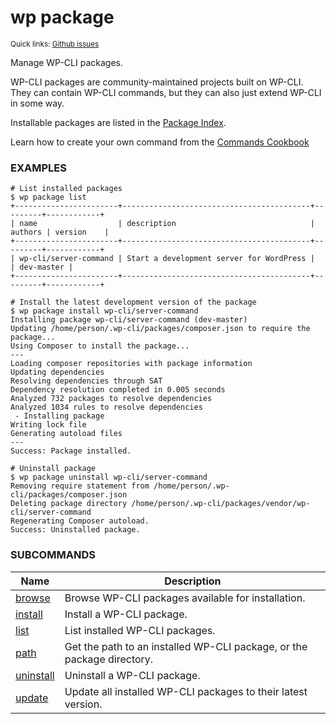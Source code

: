 # wp package

<small>Quick links: <a href="https://github.com/issues?q=is%3Aopen+label%3Acommand%3Apackage+sort%3Aupdated-desc+org%3Awp-cli">Github issues</a></small>

Manage WP-CLI packages.

WP-CLI packages are community-maintained projects built on WP-CLI. They can
contain WP-CLI commands, but they can also just extend WP-CLI in some way.

Installable packages are listed in the
[Package Index](http://wp-cli.org/package-index/).

Learn how to create your own command from the
[Commands Cookbook](http://wp-cli.org/docs/commands-cookbook/)

### EXAMPLES

    # List installed packages
    $ wp package list
    +-----------------------+------------------------------------------+---------+------------+
    | name                  | description                              | authors | version    |
    +-----------------------+------------------------------------------+---------+------------+
    | wp-cli/server-command | Start a development server for WordPress |         | dev-master |
    +-----------------------+------------------------------------------+---------+------------+

    # Install the latest development version of the package
    $ wp package install wp-cli/server-command
    Installing package wp-cli/server-command (dev-master)
    Updating /home/person/.wp-cli/packages/composer.json to require the package...
    Using Composer to install the package...
    ---
    Loading composer repositories with package information
    Updating dependencies
    Resolving dependencies through SAT
    Dependency resolution completed in 0.005 seconds
    Analyzed 732 packages to resolve dependencies
    Analyzed 1034 rules to resolve dependencies
     - Installing package
    Writing lock file
    Generating autoload files
    ---
    Success: Package installed.

    # Uninstall package
    $ wp package uninstall wp-cli/server-command
    Removing require statement from /home/person/.wp-cli/packages/composer.json
    Deleting package directory /home/person/.wp-cli/packages/vendor/wp-cli/server-command
    Regenerating Composer autoload.
    Success: Uninstalled package.



### SUBCOMMANDS

<table>
	<thead>
	<tr>
		<th>Name</th>
		<th>Description</th>
	</tr>
	</thead>
	<tbody>
		<tr>
			<td><a href="https://developer.wordpress.org/cli/commands/package/browse/">browse</a></td>
			<td>Browse WP-CLI packages available for installation.</td>
		</tr>
		<tr>
			<td><a href="https://developer.wordpress.org/cli/commands/package/install/">install</a></td>
			<td>Install a WP-CLI package.</td>
		</tr>
		<tr>
			<td><a href="https://developer.wordpress.org/cli/commands/package/list/">list</a></td>
			<td>List installed WP-CLI packages.</td>
		</tr>
		<tr>
			<td><a href="https://developer.wordpress.org/cli/commands/package/path/">path</a></td>
			<td>Get the path to an installed WP-CLI package, or the package directory.</td>
		</tr>
		<tr>
			<td><a href="https://developer.wordpress.org/cli/commands/package/uninstall/">uninstall</a></td>
			<td>Uninstall a WP-CLI package.</td>
		</tr>
		<tr>
			<td><a href="https://developer.wordpress.org/cli/commands/package/update/">update</a></td>
			<td>Update all installed WP-CLI packages to their latest version.</td>
		</tr>
	</tbody>
</table>
